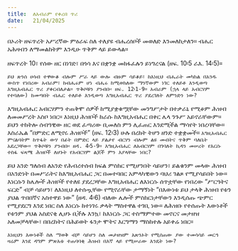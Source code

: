 ```yaml
---
title:  ለአብራም የቀረበ ጥሪ
date:   21/04/2025
---
```




በኦሪት ዘፍጥረት አሥረኛው ምዕራፍ ስለ ተለያዩ ብሔረሰቦች መወለድ እንመለከታለን። ብሔር አሕዛብን ለማመልከትም እንዲሁ ጥቅም ላይ ይውላል።

ዘፍጥረት 10፣ የሰው ዘር በነገድ፣ በጎሳ እና በቋንቋ መከፋፈሉን ይነግረናል (ዘፍ. 10፡5 ራእ. 14፡5)።

`ይህ ጽንሰ ሀሳብ ተዋውቆ ብሎም ሥራ ላይ ውሎ ብዙም ሳይቆይ፣ ከእነዚህ ብሔራት መካከል በአንዱ ውስጥ የነበረው አብራም፣ ከብሔሩም ሆነ ብሔሩ ከሚወክለው ማንኛውም ነገር ተለይቶ እንዲወጣ እግዚአብሔር ጥሪ ያቀርብለታል። ጥቅሶቹን ያንብቡ፡ ዘፍ. 12፡1-9። አብራም (ኋላ ላይ አብርሃም የተባለው) ከመጣበት ብሔር ተለይቶ እንዲወጣ እግዚአብሔር ጥሪ ያደረገለት ለምንድን ነው?`

እግዚአብሔር አብርሃምን ተጠቅሞ ሰዎች ከሚያቋቁሟቸው መንግሥታት በተቃራኒ የሚቆም ሕዝብ ለመመሥረት አስቦ ነበር። እነዚህ ሕዝቦች ከራሱ ከእግዚአብሔር በቀር ሌላ ንጉሥ አይኖራቸውም። ይህን ተከትሎ ሰብዓዊው ዘር ወደ ፈጣሪው ቢመለስ ምን ሊፈጠር እንደሚችል ማሳየት ነበረባቸው። እስራኤል “በምድር ለሚኖሩ ሕዝቦች” (ዘፍ. 12፡3) ሁሉ በረከት ትሆን ዘንድ ተቋቋመች። `እግዚአብሔር ምናልባትም ከጥፋት ውሃ በፊት በምድር ላይ ያልታየ ብርሃን ብሎም ልዩ መብትና ጥቅም ባለቤት አደረጋቸው። ጥቅሶቹን ያንብቡ፡ ዘዳ. 4፡5-9። እግዚአብሔር ለአብርሃም በገባለት ኪዳን መሠረት የእርሱ ተስፋ ፍጻሜ ሕዝቦች ለሆኑት የአብርሃም ልጆች ምን እያላቸው ነበር?`


ይህ አንድ ግለሰብ ለአንድ የሕብረተሰብ ክፍል ምስክር የሚሆንበት ሳይሆን፣ ይልቁንም መላው ሕዝብ በአንድነት በመሥራትና ከእግዚአብሔር ጋር በመተባበር አምላካዊውን ባህሪ ገልጾ የሚያሳይበት ነው። እነርሱን ከሌሎች ሕዝቦች የተለዩ ያደረጋቸው እግዚአብሔር ለእነርሱ ሰጥቷቸው የነበረው “ሥርዓትና ፍርድ” ብቻ ሳይሆን፣ ለእነዚህ ለተሰጧቸው የሚኖራቸው ታማኝነት “በእውነቱ ይህ ታላቅ ሕዝብ የቱን ያህል ጥበበኛና አስተዋይ ነው” (ዘዳ. 4፡6) ብለው ሌሎች ምስክርነታቸውን እንዲሰጡ ጭምር የሚያደርግ እንደ ነበር ስለ እነርሱ ከተነገሩ ቃላት ማስተዋል ተገቢ ነው። ለሕዝቡ የተሰጡት እውነቶች የቱንም ያህል አስደናቂ ሊሆኑ ቢችሉ እንኳ፣ ከእነርሱ ጋር ተስማምተው መኖርና መታዘዝ አለመቻላቸው፣ በበረከትና በሕይወት ፋንታ ሞትና እርግማን ማስከተሉ አይቀሬ ነበር።

`እነዚህን እውነቶች ስለ ማወቅ ብቻ ሳይሆን ስለ መታዘዝም አጽንኦት የሚሰጠው ያው ተመሳሳይ መርኅ ዛሬም እንደ ዳግም ምጽአቱ ተጠባባቂ ሕዝብ በእኛ ላይ የሚሠራው እንዴት ነው?`